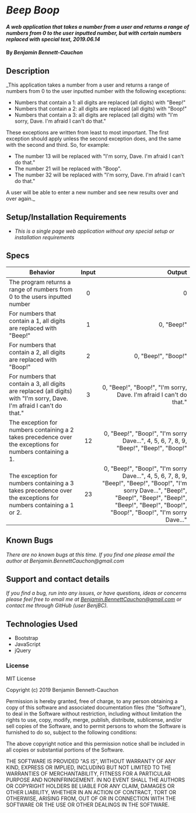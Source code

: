 # _Beep Boop_

#### _A web application that takes a number from a user and returns a range of numbers from 0 to the user inputted number, but with certain numbers replaced with special text, 2019.06.14_

#### By _**Benjamin Bennett-Cauchon**_

## Description

_This application takes a number from a user and returns a range of numbers from 0 to the user inputted number with the following exceptions:

* Numbers that contain a 1: all digits are replaced (all digits) with "Beep!"
* Numbers that contain a 2: all digits are replaced (all digits) with "Boop!"
* Numbers that contain a 3: all digits are replaced (all digits) with "I'm sorry, Dave. I'm afraid I can't do that."

These exceptions are written from least to most important. The first exception should apply unless the second exception does, and the same with the second and third. So, for example:

* The number 13 will be replaced with "I'm sorry, Dave. I'm afraid I can't do that."
* The number 21 will be replaced with "Boop".
* The number 32 will be replaced with "I'm sorry, Dave. I'm afraid I can't do that."

A user will be able to enter a new number and see new results over and over again._

## Setup/Installation Requirements

* _This is a single page web application without any special setup or installation requirements_

## Specs
| Behavior | Input | Output |
| ------------- |:-------------:| -----:|
| The program returns a range of numbers from 0 to the users inputted number | 0 | 0 |
| For numbers that contain a 1, all digits are replaced with "Beep!" | 1 | 0, "Beep!" |
| For numbers that contain a 2, all digits are replaced with "Boop!" | 2 | 0, "Beep!", "Boop!" |
| For numbers that contain a 3, all digits are replaced (all digits) with "I'm sorry, Dave. I'm afraid I can't do that." | 3 | 0, "Beep!", "Boop!", "I'm sorry, Dave. I'm afraid I can't do that." |
| The exception for numbers containing a 2 takes precedence over the exceptions for numbers containing a 1. | 12 | 0, "Beep!", "Boop!", "I'm sorry Dave...", 4, 5, 6, 7, 8, 9, "Beep!", "Beep!", "Boop!" |
| The exception for numbers containing a 3 takes precedence over the exceptions for numbers containing a 1 or 2. | 23 | 0, "Beep!", "Boop!", "I'm sorry Dave...", 4, 5, 6, 7, 8, 9, "Beep!", "Beep!", "Boop!", "I'm sorry Dave...", "Beep!", "Beep!", "Beep!", "Beep!", "Beep!", "Beep!", "Boop!", "Boop!", "Boop!", "I'm sorry Dave..." |

## Known Bugs

_There are no known bugs at this time. If you find one please email the author at Benjamin.BennettCauchon@gmail.com_

## Support and contact details

_If you find a bug, run into any issues, or have questions, ideas or concerns please feel free to email me at Benjamin.BennettCauchon@gmail.com or contact me through GitHub (user BenjBC)._

## Technologies Used

* Bootstrap
* JavaScript
* jQuery

### License

MIT License

Copyright (c) 2019 Benjamin Bennett-Cauchon

Permission is hereby granted, free of charge, to any person obtaining a copy of this software and associated documentation files (the "Software"), to deal in the Software without restriction, including without limitation the rights to use, copy, modify, merge, publish, distribute, sublicense, and/or sell copies of the Software, and to permit persons to whom the Software is furnished to do so, subject to the following conditions:

The above copyright notice and this permission notice shall be included in all copies or substantial portions of the Software.

THE SOFTWARE IS PROVIDED "AS IS", WITHOUT WARRANTY OF ANY KIND, EXPRESS OR IMPLIED, INCLUDING BUT NOT LIMITED TO THE WARRANTIES OF MERCHANTABILITY, FITNESS FOR A PARTICULAR PURPOSE AND NONINFRINGEMENT. IN NO EVENT SHALL THE AUTHORS OR COPYRIGHT HOLDERS BE LIABLE FOR ANY CLAIM, DAMAGES OR OTHER LIABILITY, WHETHER IN AN ACTION OF CONTRACT, TORT OR OTHERWISE, ARISING FROM, OUT OF OR IN CONNECTION WITH THE SOFTWARE OR THE USE OR OTHER DEALINGS IN THE SOFTWARE.
